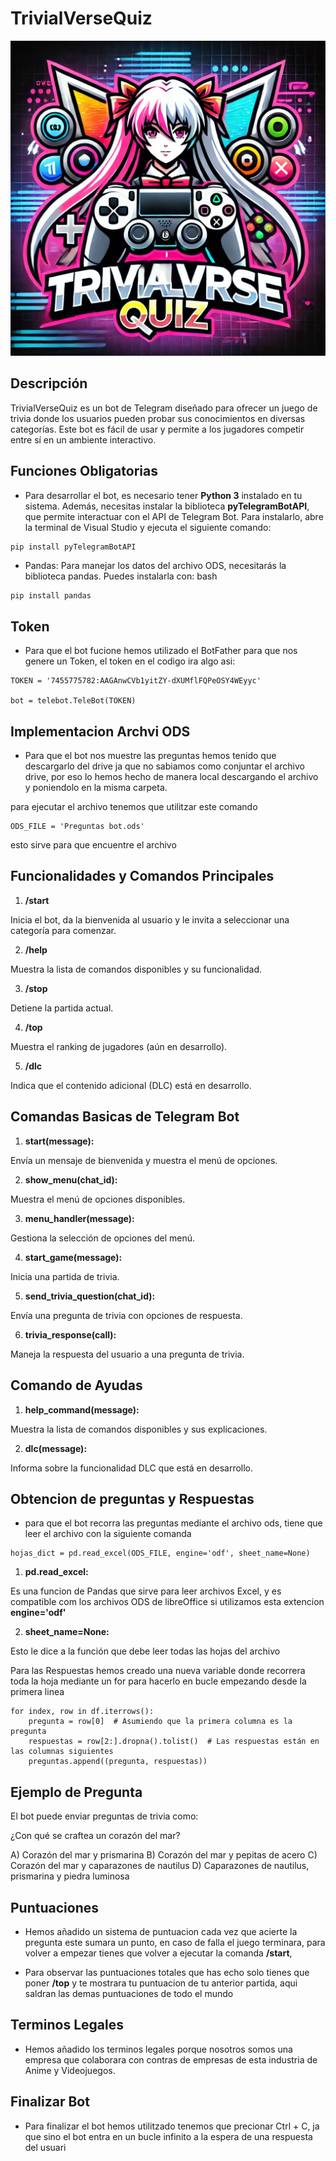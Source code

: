 # TrivialVerseQuiz
![Logo del Bot](botlogo.png)

## Descripción

TrivialVerseQuiz es un bot de Telegram diseñado para ofrecer un juego de trivia donde los usuarios pueden probar sus conocimientos en diversas categorías. Este bot es fácil de usar y permite a los jugadores competir entre sí en un ambiente interactivo.

## Funciones Obligatorias

- Para desarrollar el bot, es necesario tener **Python 3** instalado en tu sistema. Además, necesitas instalar la biblioteca **pyTelegramBotAPI**, que permite interactuar con el API de Telegram Bot. Para instalarlo, abre la terminal de Visual Studio y ejecuta el siguiente comando:

```bash
pip install pyTelegramBotAPI
```

- Pandas: Para manejar los datos del archivo ODS, necesitarás la biblioteca pandas. Puedes instalarla con:
bash

```
pip install pandas
```

## Token

- Para que el bot fucione hemos utilizado el BotFather para que nos genere un Token, el token en el codigo ira algo asi:
```
TOKEN = '7455775782:AAGAnwCVb1yitZY-dXUMflFQPeOSY4WEyyc'

bot = telebot.TeleBot(TOKEN)
```

## Implementacion Archvi ODS

- Para que el bot nos muestre las preguntas hemos tenido que descargarlo del drive ja que no sabiamos como conjuntar el archivo drive, por eso lo hemos hecho de manera local descargando el archivo y poniendolo en la misma carpeta.

para ejecutar el archivo tenemos que utilitzar este comando

```
ODS_FILE = 'Preguntas bot.ods'

```
esto sirve para que encuentre el archivo

## Funcionalidades y Comandos Principales

1. **/start**

Inicia el bot, da la bienvenida al usuario y le invita a seleccionar una categoría para comenzar.

2. **/help**

Muestra la lista de comandos disponibles y su funcionalidad.

3. **/stop**

Detiene la partida actual.

4. **/top**

Muestra el ranking de jugadores (aún en desarrollo).

5. **/dlc**

Indica que el contenido adicional (DLC) está en desarrollo.

## Comandas Basicas de Telegram Bot

1. **start(message):**

 Envía un mensaje de bienvenida y muestra el menú de opciones.

2. **show_menu(chat_id):**

 Muestra el menú de opciones disponibles.

3. **menu_handler(message):** 

Gestiona la selección de opciones del menú.

4. **start_game(message):** 

Inicia una partida de trivia.

5. **send_trivia_question(chat_id):** 

Envía una pregunta de trivia con opciones de respuesta.

6. **trivia_response(call):**

 Maneja la respuesta del usuario a una pregunta de trivia.

## Comando de Ayudas

1. **help_command(message):**

 Muestra la lista de comandos disponibles y sus explicaciones.

2. **dlc(message):**

 Informa sobre la funcionalidad DLC que está en desarrollo.

 ## Obtencion de preguntas y Respuestas

 - para que el bot recorra las preguntas mediante el archivo ods, tiene que leer el archivo con la siguiente comanda

 ```
hojas_dict = pd.read_excel(ODS_FILE, engine='odf', sheet_name=None)
 ```

 1. **pd.read_excel:**

Es una funcion de Pandas que sirve para leer archivos Excel, y es compatible com los archivos ODS de libreOffice si utilizamos esta extencion  **engine='odf'**

2. **sheet_name=None:**

 Esto le dice a la función que debe leer todas las hojas del archivo

Para las Respuestas hemos creado una nueva variable donde recorrera toda la hoja mediante un for para hacerlo en bucle empezando desde la primera linea
```
for index, row in df.iterrows():
    pregunta = row[0]  # Asumiendo que la primera columna es la pregunta
    respuestas = row[2:].dropna().tolist()  # Las respuestas están en las columnas siguientes
    preguntas.append((pregunta, respuestas))
```
## Ejemplo de Pregunta

El bot puede enviar preguntas de trivia como:

¿Con qué se craftea un corazón del mar?

A) Corazón del mar y prismarina
B) Corazón del mar y pepitas de acero
C) Corazón del mar y caparazones de nautilus
D) Caparazones de nautilus, prismarina y piedra luminosa

## Puntuaciones

- Hemos añadido un sistema de puntuacion cada vez que acierte la pregunta este sumara un punto, en caso de falla el juego terminara, para volver a empezar tienes que volver a ejecutar la comanda **/start**,

- Para observar las puntuaciones totales que has echo solo tienes que poner **/top** y te mostrara tu puntuacion de tu anterior partida, aqui saldran las demas puntuaciones de todo el mundo

## Terminos Legales

- Hemos añadido los terminos legales porque nosotros somos una empresa que colaborara con contras de empresas de esta industria de Anime y Videojuegos.

## Finalizar Bot

- Para finalizar el bot hemos utilitzado tenemos que precionar Ctrl + C, ja que sino el bot entra en un bucle infinito a la espera de una respuesta del usuari